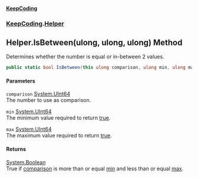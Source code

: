 #### [KeepCoding](index.md 'index')
### [KeepCoding](KeepCoding.md 'KeepCoding').[Helper](Helper.md 'KeepCoding.Helper')
## Helper.IsBetween(ulong, ulong, ulong) Method
Determines whether the number is equal or in-between 2 values.  
```csharp
public static bool IsBetween(this ulong comparison, ulong min, ulong max);
```
#### Parameters
<a name='KeepCoding.Helper.IsBetween(ulong.ulong.ulong).comparison'></a>
`comparison` [System.UInt64](https://docs.microsoft.com/en-us/dotnet/api/System.UInt64 'System.UInt64')  
The number to use as comparison.
  
<a name='KeepCoding.Helper.IsBetween(ulong.ulong.ulong).min'></a>
`min` [System.UInt64](https://docs.microsoft.com/en-us/dotnet/api/System.UInt64 'System.UInt64')  
The minimum value required to return [true](https://docs.microsoft.com/en-us/dotnet/csharp/language-reference/builtin-types/bool 'https://docs.microsoft.com/en-us/dotnet/csharp/language-reference/builtin-types/bool').
  
<a name='KeepCoding.Helper.IsBetween(ulong.ulong.ulong).max'></a>
`max` [System.UInt64](https://docs.microsoft.com/en-us/dotnet/api/System.UInt64 'System.UInt64')  
The maximum value required to return [true](https://docs.microsoft.com/en-us/dotnet/csharp/language-reference/builtin-types/bool 'https://docs.microsoft.com/en-us/dotnet/csharp/language-reference/builtin-types/bool').
  
#### Returns
[System.Boolean](https://docs.microsoft.com/en-us/dotnet/api/System.Boolean 'System.Boolean')  
True if [comparison](Helper.IsBetween..yv0sKaR5YBJvfkgCymkEA.md#KeepCoding.Helper.IsBetween(ulong.ulong.ulong).comparison 'KeepCoding.Helper.IsBetween(ulong, ulong, ulong).comparison') is more than or equal [min](Helper.IsBetween..yv0sKaR5YBJvfkgCymkEA.md#KeepCoding.Helper.IsBetween(ulong.ulong.ulong).min 'KeepCoding.Helper.IsBetween(ulong, ulong, ulong).min') and less than or equal [max](Helper.IsBetween..yv0sKaR5YBJvfkgCymkEA.md#KeepCoding.Helper.IsBetween(ulong.ulong.ulong).max 'KeepCoding.Helper.IsBetween(ulong, ulong, ulong).max').
